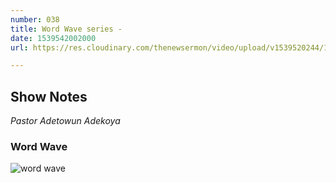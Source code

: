 ```yaml
---
number: 038
title: Word Wave series -
date: 1539542002000
url: https://res.cloudinary.com/thenewsermon/video/upload/v1539520244/14.10.2018_-_Pastor_Adetoun_Adekoya-_Word_Wave_II_-_Word_Wave_Series.mp3

---
```


## Show Notes
_Pastor Adetowun Adekoya_

### Word Wave

![word wave](https://res.cloudinary.com/thenewsermon/image/upload/v1543255947/messages/WhatsApp_Image_2018-11-25_at_5.01.20_PM_1.jpg)